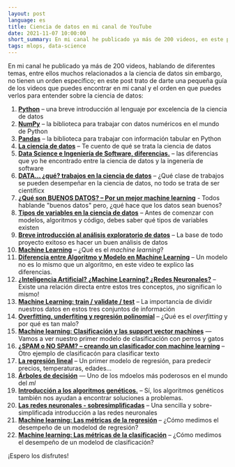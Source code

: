 ```yaml
---
layout: post
language: es
title: Ciencia de datos en mi canal de YouTube
date: 2021-11-07 10:00:00
short_summary: En mi canal he publicado ya más de 200 videos, en este post te doy una idea del orden en que puedes verlos para entender más sobre la ciencia de datos.
tags: mlops, data-science
---  
```


En mi canal he publicado ya más de 200 videos, hablando de diferentes temas, entre ellos muchos relacionados a la ciencia de datos sin embargo, no tienen un orden específico; en este post trato de darte una pequeña guía de los videos que puedes encontrar en mi canal y el orden en que puedes verlos para entender sobre la ciencia de datos:

  1. [**Python**](https://youtu.be/BH1P_3PBsgU) – una breve introducción al lenguaje por excelencia de la ciencia de datos
  5. [**NumPy**](https://youtu.be/VsaiJtZy-Kg) – la biblioteca para trabajar con datos numéricos en el mundo de Python
  6. [**Pandas**](https://youtu.be/jGrQtpWH09s) – la biblioteca para trabajar con información tabular en Python
  1. [**La ciencia de datos**](https://youtu.be/_UWkovEocA8) – Te cuento de qué se trata la ciencia de datos
  9. [**Data Science e Ingeniería de Software, diferencias.**](https://youtu.be/bmO3lEXu6lI) – las diferencias que yo he encontrado entre la ciencia de datos y la ingenería de software
  9. [**DATA... ¿qué? trabajos en la ciencia de datos**](https://youtu.be/71QtbxZInCM) – ¿Qué clase de trabajos se pueden desempeñar en la ciencia de datos, no todo se trata de ser científicx
  9. [**¿Qué son BUENOS DATOS? – Por un mejor machine learning**](https://youtu.be/7_8F57gzLZA) - Todos hablande "buenos datos" pero, ¿qué hace que los datos sean buenos?
  6. [**Tipos de variables en la ciencia de datos**](https://youtu.be/SAWsQ3QmmJE) – Antes de comenzar con modelos, algoritmos y código, debes saber qué tipos de variables existen
  7. [**Breve introducción al análisis exploratorio de datos**](https://youtu.be/s7A1OxEeT6o) – La base de todo proyecto exitoso es hacer un buen análisis de datos
  3. [**Machine Learning**](https://youtu.be/KwjQQcx7sMA) – ¿Qué es el *machine learning*?
  3. [**Diferencia entre Algoritmo y Modelo en Machine Learning**](https://youtu.be/fwwnzOPxiVs) – Un modelo no es lo mismo que un algoritmo, en este video te explico las diferencias.
  3. [**¿Inteligencia Artificial? ¿Machine Learning? ¿Redes Neuronales?**](https://youtu.be/-d3ecbdEyPM) – Existe una relación directa entre estos tres conceptos, ¡no significan lo mismo!
  7. [**Machine Learning: train / validate / test**](https://youtu.be/778Pa63FS78) – La importancia de dividir nuestros datos en estos tres conjuntos de información
  7. [**Overfitting, underfiting y regresión polinomial**](https://youtu.be/ONSxjoV9LjM) – ¿Qué es el *overfitting* y por qué es tan malo?
  8. [**Machine learning: Clasificación y las support vector machines**](https://youtu.be/pLLlX0juXGo) — Vamos a ver nuestro primer modelo de clasificación con perros y gatos
  9. [**¿SPAM o NO SPAM? – creando un clasificador con machine learning**](https://youtu.be/XgXPxrEg0rA) – Otro ejemplo de clasificacón para clasificar texto
  4. [**La regresión lineal**](https://youtu.be/Ug4KwWVMEIc) – Un primer modelo de regresión, para predecir precios, temperaturas, edades...
  9. [**Árboles de decisión**](https://youtu.be/gNyroz4Iuso) — Uno de los mdoelos más poderosos en el mundo del *ml*
  9. [**Introducción a los algoritmos genéticos.**](https://youtu.be/a2kiaRREyMw) – Sí, los algoritmos genéticos también nos ayudan a encontrar soluciones a problemas.
  9. [**Las redes neuronales - sobresimplificadas**](https://youtu.be/61tdl0zSsT4) – Una sencilla y sobre-simplificada introducción a las redes neuronales
  9. [**Machine learning: Las métricas de la regresión**](https://youtu.be/vTTL0WD1e7w) – ¿Cómo medimos el desempeño de un modelod de regresión?
  9. [**Machine learning: Las métricas de la clasificación**](https://youtu.be/E-zICBXTqzs) – ¿Cómo medimos el desempeño de un modelod de clasificación?

¡Espero los disfrutes!
